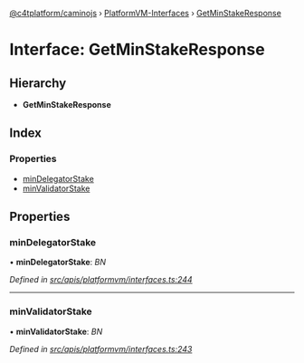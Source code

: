 [@c4tplatform/caminojs](../api.md) › [PlatformVM-Interfaces](../modules/platformvm_interfaces.md) › [GetMinStakeResponse](platformvm_interfaces.getminstakeresponse.md)

# Interface: GetMinStakeResponse

## Hierarchy

* **GetMinStakeResponse**

## Index

### Properties

* [minDelegatorStake](platformvm_interfaces.getminstakeresponse.md#mindelegatorstake)
* [minValidatorStake](platformvm_interfaces.getminstakeresponse.md#minvalidatorstake)

## Properties

###  minDelegatorStake

• **minDelegatorStake**: *BN*

*Defined in [src/apis/platformvm/interfaces.ts:244](https://github.com/chain4travel/caminojs/blob/ac57b5af/src/apis/platformvm/interfaces.ts#L244)*

___

###  minValidatorStake

• **minValidatorStake**: *BN*

*Defined in [src/apis/platformvm/interfaces.ts:243](https://github.com/chain4travel/caminojs/blob/ac57b5af/src/apis/platformvm/interfaces.ts#L243)*
